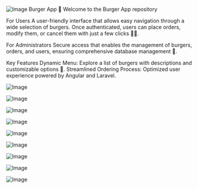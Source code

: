 ![Image](https://github.com/user-attachments/assets/cdd87ad4-7421-47a9-ba90-e58efefdcc5b)
Burger App 🍔
Welcome to the Burger App repository

For Users
A user-friendly interface that allows easy navigation through a wide selection of burgers. Once authenticated, users can place orders, modify them, or cancel them with just a few clicks 🤳🏻.

For Administrators
Secure access that enables the management of burgers, orders, and users, ensuring comprehensive database management 🔎.

Key Features
Dynamic Menu: Explore a list of burgers with descriptions and customizable options 👤.
Streamlined Ordering Process: Optimized user experience powered by Angular and Laravel.

![Image](https://github.com/user-attachments/assets/cdd87ad4-7421-47a9-ba90-e58efefdcc5b)

![Image](https://github.com/user-attachments/assets/dcf55222-e4c8-40fa-b700-14f18a9def48)

![Image](https://github.com/user-attachments/assets/d56fcf87-85e6-4811-9257-42e3dbaa88cd)

![Image](https://github.com/user-attachments/assets/88eeda07-b1c4-4a5e-a051-19ae15061948)

![Image](https://github.com/user-attachments/assets/b74caf71-ac03-4edf-a214-8adc62e575d2)

![Image](https://github.com/user-attachments/assets/557d0865-9d71-4a3d-8b1a-8ddbb827ebd5)

![Image](https://github.com/user-attachments/assets/e147ab7e-5d87-4ea1-a6af-60e428df5299)

![Image](https://github.com/user-attachments/assets/912c07fa-c792-494e-9a0f-6bb6c315c5e3)

![Image](https://github.com/user-attachments/assets/7e2389df-5b59-4ede-9f7d-04d7c0832514)
